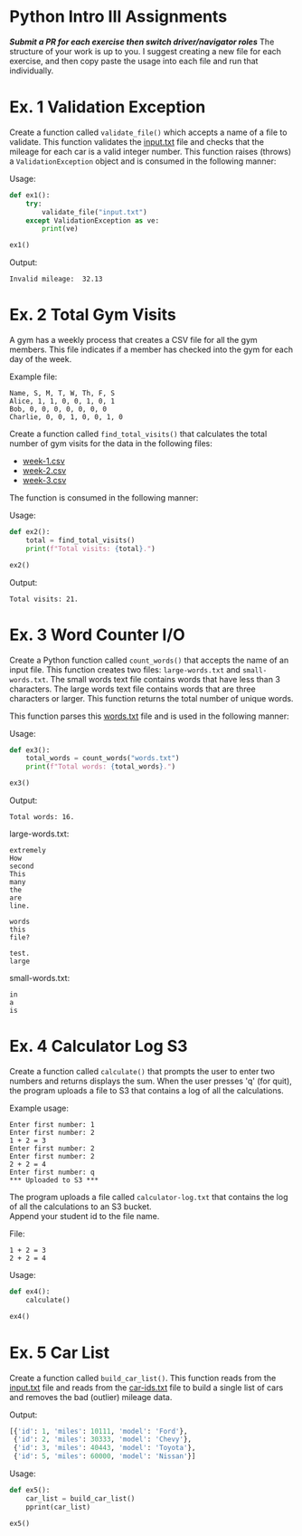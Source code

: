 # Python Intro III Assignments
***Submit a PR for each exercise then switch driver/navigator roles***
The structure of your work is up to you. I suggest creating a new file for each exercise, and then copy paste the usage into each file and run that individually.

# Ex. 1 Validation Exception
Create a function called `validate_file()` which accepts a name of a file to validate.  This function validates the
[input.txt](files/input.txt) file and checks that the mileage for each car is a valid integer number.  This function
raises (throws) a `ValidationException` object and is consumed in the following manner:

Usage:
```python
def ex1():
    try:
        validate_file("input.txt")
    except ValidationException as ve:
        print(ve)

ex1()
```

Output:
```
Invalid mileage:  32.13
```

# Ex. 2 Total Gym Visits
A gym has a weekly process that creates a CSV file for all the gym members.  This file indicates if a member has checked
into the gym for each day of the week.

Example file:
```
Name, S, M, T, W, Th, F, S
Alice, 1, 1, 0, 0, 1, 0, 1
Bob, 0, 0, 0, 0, 0, 0, 0
Charlie, 0, 0, 1, 0, 0, 1, 0
```

Create a function called `find_total_visits()` that calculates the total number of gym visits for the data in the following files:
- [week-1.csv](files/week-1.csv)
- [week-2.csv](files/week-2.csv)
- [week-3.csv](files/week-3.csv)

The function is consumed in the following manner:

Usage:
```python
def ex2():
    total = find_total_visits()
    print(f"Total visits: {total}.")

ex2()
```

Output:
```
Total visits: 21.
```

# Ex. 3 Word Counter I/O
Create a Python function called `count_words()` that accepts the name of an input file.  This function creates two files:
`large-words.txt` and `small-words.txt`.  The small words text file contains words that have less than 3 characters.  The 
large words text file contains words that are three characters or larger.  This function returns the total number of 
unique words. 

This function parses this [words.txt](files/words.txt) file and is used in the following manner:

Usage:
```python
def ex3():
    total_words = count_words("words.txt")
    print(f"Total words: {total_words}.")

ex3()
```

Output:
```
Total words: 16.
```

large-words.txt:
```
extremely
How
second
This
many
the
are
line.

words
this
file?

test.
large
```

small-words.txt:
```
in
a
is
```

# Ex. 4 Calculator Log S3
Create a function called `calculate()` that prompts the user to enter two numbers and returns displays the sum.  When the
user presses 'q' (for quit), the program uploads a file to S3 that contains a log of all the calculations.

Example usage:
```
Enter first number: 1
Enter first number: 2
1 + 2 = 3
Enter first number: 2
Enter first number: 2
2 + 2 = 4
Enter first number: q
*** Uploaded to S3 ***
```

The program uploads a file called `calculator-log.txt` that contains the log of all the calculations to an S3 bucket.  
Append your student id to the file name.

File:
```
1 + 2 = 3
2 + 2 = 4
```

Usage:
```python
def ex4():
    calculate()

ex4()
```

# Ex. 5 Car List
Create a function called `build_car_list()`.  This function reads from the [input.txt](files/input.txt) file and reads from the
[car-ids.txt](files/car-ids.txt) file to build a single list of cars and removes the bad (outlier) mileage data.

Output:
```python
[{'id': 1, 'miles': 10111, 'model': 'Ford'},
 {'id': 2, 'miles': 30333, 'model': 'Chevy'},
 {'id': 3, 'miles': 40443, 'model': 'Toyota'},
 {'id': 5, 'miles': 60000, 'model': 'Nissan'}]
```

Usage:

```python
def ex5():
    car_list = build_car_list()
    pprint(car_list)

ex5()
```
